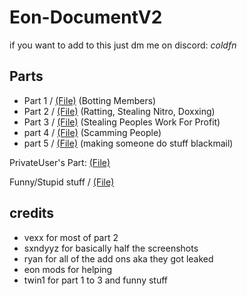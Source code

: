 # Eon-DocumentV2

if you want to add to this just dm me on discord: _coldfn_

## Parts
- Part 1 / [(File)](https://github.com/leaks995/Eon-DocumentV2/blob/main/parts/part1.md) (Botting Members)
- Part 2 / [(File)](https://github.com/leaks995/Eon-DocumentV2/blob/main/parts/part2.md) (Ratting, Stealing Nitro, Doxxing)
- Part 3 / [(File)](https://github.com/leaks995/Eon-DocumentV2/blob/main/parts/part3.md) (Stealing Peoples Work For Profit)
- part 4 / [(File)](https://github.com/leaks995/Eon-DocumentV2/blob/main/parts/part4.md) (Scamming People)
- part 5 / [(File)](https://github.com/leaks995/Eon-DocumentV2/blob/main/parts/part5.md) (making someone do stuff blackmail)

PrivateUser's Part: [(File)](https://github.com/gn1e/Eon-DocumentV2/blob/main/parts/privateuserspart.md)

Funny/Stupid stuff / [(File)](https://github.com/leaks995/Eon-DocumentV2/blob/main/parts/funny.md)

## credits
- vexx for most of part 2
- sxndyyz for basically half the screenshots
- ryan for all of the add ons aka they got leaked
- eon mods for helping
- twin1 for part 1 to 3 and funny stuff
